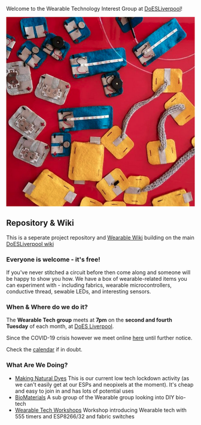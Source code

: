 
Welcome to the Wearable Technology Interest Group at [DoESLiverpool](https://doesliverpool.com)!

![Wearable Modules by Laura Pullig](./img/WearbleTech.png)

## Repository & Wiki

This is a seperate project repository and [Wearable Wiki](https://github.com/DoESLiverpool/wearables/wiki) building on the main [DoESLiverpool wiki](https://github.com/DoESLiverpool/somebody-should/wiki)


### Everyone is welcome - it's free!

If you've never stitched a circuit before then come along and someone will be happy to show you how. We have a box of wearable-related items you can experiment with - including fabrics, wearable microcontrollers, conductive thread, sewable LEDs, and interesting sensors.

### When & Where do we do it?

The **Wearable Tech group** meets at **7pm** on the **second and fourth Tuesday** of each month, at [DoES Liverpool](https://doesliverpool.com/location/).

Since the COVID-19 crisis however we meet online [here](https://meet.jit.si/bubblino) until further notice.

Check the [calendar](http://doesliverpool.com/calendar/) if in doubt.

### What Are We Doing?

* [Making Natural Dyes](https://github.com/DoESLiverpool/Wearables/wiki/Making-Natural-Dyes) This is our current low tech lockdown activity (as we can't easily get at our ESPs and neopixels at the moment). It's cheap and easy to join in and has lots of potential uses
* [BioMaterials](https://github.com/DoESLiverpool/Wearables/wiki/Bio-Materials) A sub group of the Wearable group looking into DIY bio-tech
* [Wearable Tech Workshops](https://github.com/DoESLiverpool/WearableTechBadgeWorkshop) Workshop introducing Wearable tech with 555 timers and ESP8266/32 and fabric switches 
